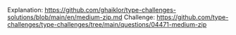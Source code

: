 Explanation: https://github.com/ghaiklor/type-challenges-solutions/blob/main/en/medium-zip.md
Challenge: https://github.com/type-challenges/type-challenges/tree/main/questions/04471-medium-zip